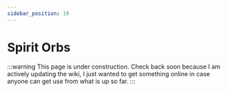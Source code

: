 ```yaml
---
sidebar_position: 19
---
```


# Spirit Orbs

:::warning
This page is under construction. Check back soon because I am actively updating the wiki, I just wanted to get something online in case anyone can get use from what is up so far.
:::
